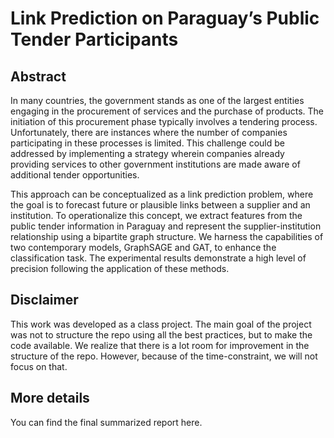 # Link Prediction on Paraguay’s Public Tender Participants

## Abstract
In many countries, the government stands as one of the largest entities engaging in the procurement of services and the purchase of products. The initiation of this procurement phase typically involves a tendering process. Unfortunately, there are instances where the number of companies participating in these processes is limited. This challenge could be addressed by implementing a strategy wherein companies already providing services to other government institutions are made aware of additional tender opportunities. 

This approach can be conceptualized as a link prediction problem, where the goal is to forecast future or plausible links between a supplier and an institution. To operationalize this concept, we extract features from the public tender information in Paraguay and represent the supplier-institution relationship using a bipartite graph structure. We harness the capabilities of two contemporary models, GraphSAGE and GAT, to enhance the classification task. The experimental results demonstrate a high level of precision following the application of these methods.

## Disclaimer
This work was developed as a class project. The main goal of the project was not to structure the repo using all the best practices, but to make the code available. We realize that there is a lot room for improvement in the structure of the repo. However, because of the time-constraint, we will not focus on that. 

## More details
You can find the final summarized report here.

